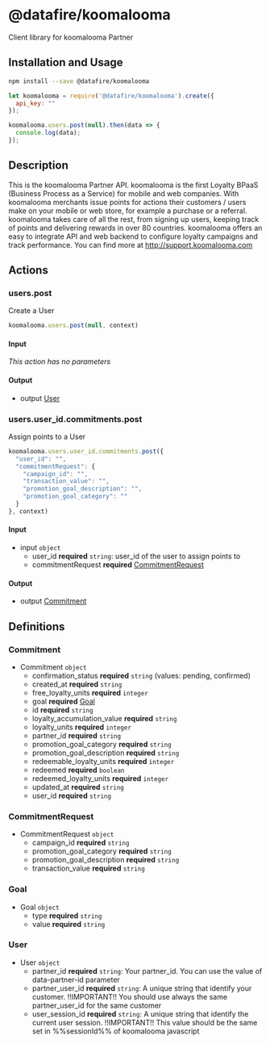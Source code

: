 # @datafire/koomalooma

Client library for koomalooma Partner

## Installation and Usage
```bash
npm install --save @datafire/koomalooma
```
```js
let koomalooma = require('@datafire/koomalooma').create({
  api_key: ""
});

koomalooma.users.post(null).then(data => {
  console.log(data);
});
```

## Description

This is the koomalooma Partner API. koomalooma is the first Loyalty BPaaS (Business Process as a Service) for mobile and web companies. With koomalooma merchants issue points for actions their customers / users make on your mobile or web store, for example a purchase or a referral. koomalooma takes care of all the rest, from signing up users, keeping track of points and delivering rewards in over 80 countries. koomalooma offers an easy to integrate API and web backend to configure loyalty campaigns and track performance. You can find more at http://support.koomalooma.com

## Actions

### users.post
Create a User


```js
koomalooma.users.post(null, context)
```

#### Input
*This action has no parameters*

#### Output
* output [User](#user)

### users.user_id.commitments.post
Assign points to a User


```js
koomalooma.users.user_id.commitments.post({
  "user_id": "",
  "commitmentRequest": {
    "campaign_id": "",
    "transaction_value": "",
    "promotion_goal_description": "",
    "promotion_goal_category": ""
  }
}, context)
```

#### Input
* input `object`
  * user_id **required** `string`: user_id of the user to assign points to
  * commitmentRequest **required** [CommitmentRequest](#commitmentrequest)

#### Output
* output [Commitment](#commitment)



## Definitions

### Commitment
* Commitment `object`
  * confirmation_status **required** `string` (values: pending, confirmed)
  * created_at **required** `string`
  * free_loyalty_units **required** `integer`
  * goal **required** [Goal](#goal)
  * id **required** `string`
  * loyalty_accumulation_value **required** `string`
  * loyalty_units **required** `integer`
  * partner_id **required** `string`
  * promotion_goal_category **required** `string`
  * promotion_goal_description **required** `string`
  * redeemable_loyalty_units **required** `integer`
  * redeemed **required** `boolean`
  * redeemed_loyalty_units **required** `integer`
  * updated_at **required** `string`
  * user_id **required** `string`

### CommitmentRequest
* CommitmentRequest `object`
  * campaign_id **required** `string`
  * promotion_goal_category **required** `string`
  * promotion_goal_description **required** `string`
  * transaction_value **required** `string`

### Goal
* Goal `object`
  * type **required** `string`
  * value **required** `string`

### User
* User `object`
  * partner_id **required** `string`: Your partner_id. You can use the value of data-partner-id parameter
  * partner_user_id **required** `string`: A unique string that identify your customer. !!IMPORTANT!! You should use always the same partner_user_id for the same customer
  * user_session_id **required** `string`: A unique string that identify the current user session. !!IMPORTANT!! This value should be the same set in %%sessionId%% of koomalooma javascript


